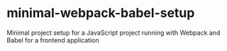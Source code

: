 # minimal-webpack-babel-setup

Minimal project setup for a  JavaScript project running with Webpack and Babel for a frontend application

